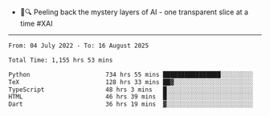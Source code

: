 - 🧅🔍 Peeling back the mystery layers of AI - one transparent slice at a time #XAI

---

<!--START_SECTION:waka-->

```txt
From: 04 July 2022 - To: 16 August 2025

Total Time: 1,155 hrs 53 mins

Python                     734 hrs 55 mins ████████████████░░░░░░░░░   63.58 %
TeX                        128 hrs 33 mins ██▓░░░░░░░░░░░░░░░░░░░░░░   11.12 %
TypeScript                 48 hrs 3 mins   █░░░░░░░░░░░░░░░░░░░░░░░░   04.16 %
HTML                       46 hrs 39 mins  █░░░░░░░░░░░░░░░░░░░░░░░░   04.04 %
Dart                       36 hrs 19 mins  ▓░░░░░░░░░░░░░░░░░░░░░░░░   03.14 %
```

<!--END_SECTION:waka-->
